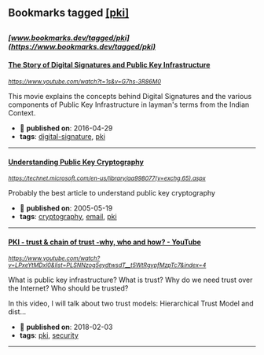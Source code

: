## Bookmarks tagged [[pki]](https://www.bookmarks.dev?q=[pki])

_<sup><sup>[www.bookmarks.dev/tagged/pki](https://www.bookmarks.dev/tagged/pki)</sup></sup>_
---
#### [The Story of Digital Signatures and Public Key Infrastructure](https://www.youtube.com/watch?t=1s&v=G7hs-3R86M0)
_<sup>https://www.youtube.com/watch?t=1s&v=G7hs-3R86M0</sup>_

This movie explains the concepts behind Digital Signatures and the various components of Public Key Infrastructure in layman's terms from the Indian Context.
* :calendar: **published on**: 2016-04-29
* **tags**: [digital-signature](../tagged/digital-signature.md), [pki](../tagged/pki.md)
---
#### [Understanding Public Key Cryptography](https://technet.microsoft.com/en-us/library/aa998077(v=exchg.65).aspx)
_<sup>https://technet.microsoft.com/en-us/library/aa998077(v=exchg.65).aspx</sup>_

Probably the best article to understand public key cryptography
* :calendar: **published on**: 2005-05-19
* **tags**: [cryptography](../tagged/cryptography.md), [email](../tagged/email.md), [pki](../tagged/pki.md)
---
#### [PKI -  trust & chain of trust -why, who and how? - YouTube](https://www.youtube.com/watch?v=LPxeYtMDxl0&list=PLSNNzog5eydtwsdT__t5WtRgvpfMzpTc7&index=4)
_<sup>https://www.youtube.com/watch?v=LPxeYtMDxl0&list=PLSNNzog5eydtwsdT__t5WtRgvpfMzpTc7&index=4</sup>_

What is public key infrastructure? What is trust? Why do we need trust over the Internet?  Who should be trusted? 

In this video, I will talk about two trust models: Hierarchical Trust Model and dist...
* :calendar: **published on**: 2018-02-03
* **tags**: [pki](../tagged/pki.md), [security](../tagged/security.md)
---

